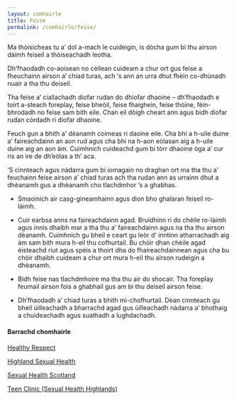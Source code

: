 ```yaml
---
layout: comhairle
title: Feise
permalink: /comhairle/feise/
---
```


Ma thòisicheas tu a’ dol a-mach le cuideigin, is dòcha gum bi thu airson dàimh feiseil a thòiseachadh leotha.

Dh’fhaodadh co-aoisean no cèilean cuideam a chur ort gus feise a fheuchainn airson a’ chiad turas, ach ‘s ann an urra dhut fhèin co-dhùnadh nuair a tha thu deiseil.

Tha feise a’ ciallachadh diofar rudan do dhiofar dhaoine – dh’fhaodadh e toirt a-steach foreplay, feise bheòil, feise fhaighein, feise thòine, fèin-bhrodadh no feise sam bith eile. Chan eil dòigh cheart ann agus bidh diofar rudan còrdadh ri diofar dhaoine.

Feuch gun a bhith a’ dèanamh coimeas ri daoine eile. Cha bhi a h-uile duine a’ faireachdainn an aon rud agus cha bhi na h-aon eòlasan aig a h-uile duine aig an aon àm. Cuimhnich cuideachd gum bi tòrr dhaoine òga a’ cur ris an ìre de dh’eòlas a th’ aca.

‘S cinnteach agus nàdarra gum bi iomagain no draghan ort ma tha thu a’ feuchainn feise airson a’ chiad turas ach tha rudan ann as urrainn dhut a dhèanamh gus a dhèanamh cho tlachdmhor ‘s a ghabhas.

* Smaoinich air casg-gineamhainn agus dìon bho ghalaran feiseil ro-làimh.

* Cuir earbsa anns na faireachdainn agad. Bruidhinn ri do chèile ro-làimh agus innis dhaibh mar a tha thu a’ faireachdainn agus na tha thu airson dèanamh. Cuimhnich gu bheil e ceart gu leòr d’ inntinn atharrachadh aig àm sam bith mura h-eil thu cofhurtail. Bu chòir dhan chèile agad èisteachd riut agus spèis a thoirt dha do fhaireachdainnean agus cha bu chòir dhaibh cuideam a chur ort mura h-eil thu airson rudeigin a dhèanamh.

* Bidh feise nas tlachdmhoire ma tha thu air do shocair. Tha foreplay feumail airson fois a ghabhail gus am bi thu deiseil airson feise.

* Dh’fhaodadh a’ chiad turas a bhith mì-chofhurtail. Dèan cinnteach gu bheil ùilleachadh a bharrachd agad gus ùilleachadh nàdarra a’ bhothaig a chuideachadh agus suathadh a lughdachadh.

#### Barrachd chomhairle

[Healthy Respect](https://www.healthyrespect.co.uk/Pages/default.aspx)

[Highland Sexual Health](http://highlandsexualhealth.co.uk)

[Sexual Health Scotland](https://www.sexualhealthscotland.co.uk)

[Teen Clinic (Sexual Health Highlands)](http://highlandsexualhealth.co.uk/index.php/teen-clinic)